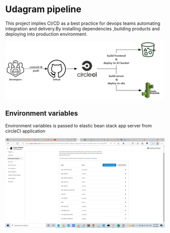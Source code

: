 # Udagram pipeline

This project implies CI/CD as a best practice for devops teams automating integration and delivery.By installing dependencies ,building products and deploying into production environment.

![pipeline](./Screenshots/pipeline.png)

## Environment variables

Environment variables is passed to elastic bean stack app server from circleCI application

![CircleCiEnvVariables](./Screenshots/CircleCiEnvVariables.PNG)
